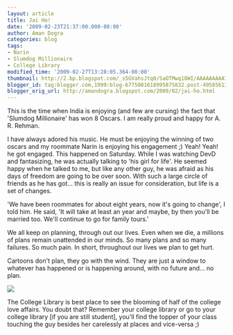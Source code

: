```yaml
---
layout: article
title: Jai Ho!
date: '2009-02-23T21:37:00.000-08:00'
author: Aman Dogra
categories: blog
tags:
- Narin
- Slumdog Millionaire
- College Library
modified_time: '2009-02-27T13:28:05.364-08:00'
thumbnail: http://2.bp.blogspot.com/_s5GVahsJtq0/SaOTMwq18WI/AAAAAAAAA7c/XUxZj4VeXz4/s72-c/Library.jpg
blogger_id: tag:blogger.com,1999:blog-6775081618995875832.post-4958561396131163139
blogger_orig_url: http://amandogra.blogspot.com/2009/02/jai-ho.html
---
```


This is the time when India is enjoying (and few are cursing) the
fact that 'Slumdog Millionaire' has won 8 Oscars. I am really proud and
happy for A. R. Rehman.

<!--more-->

I have always adored his music. He must be enjoying the winning of two oscars and my roommate Narin is enjoying his engagement ;) Yeah! Yeah! he got engaged. This happened on Saturday. While I was watching DevD and fantasizing, he was actually talking to
'his girl for life'. He seemed happy when he talked to me, but like any
other guy, he was afraid as his days of freedom are going to be over
soon. With such a large circle of friends as he has got... this is
really an issue for consideration, but life is a set of changes.

'We have been roommates for about eight years, now it's going to change', I
told him. He said, 'It will take at least an year and maybe, by then
you'll be married too. We'll continue to go for family tours.'

We all keep on planning, through out our lives. Even when we die, a
millions of plans remain unattended in our minds. So many plans and so
many failures. So much pain. In short, throughout our lives we plan to
get hurt.

Cartoons don't plan, they go with the wind. They are just a window to
whatever has happened or is happening around, with no future and... no
plan.

[![](http://2.bp.blogspot.com/_s5GVahsJtq0/SaOTMwq18WI/AAAAAAAAA7c/XUxZj4VeXz4/s320/Library.jpg)](http://2.bp.blogspot.com/_s5GVahsJtq0/SaOTMwq18WI/AAAAAAAAA7c/XUxZj4VeXz4/s1600-h/Library.jpg)

The College Library is best place to see the blooming of half of the college
love affairs. You doubt that? Remember your college library or go to
your college library \[if you are still student\], you'll find the
topper of your class touching the guy besides her carelessly at places
and vice-versa ;)
